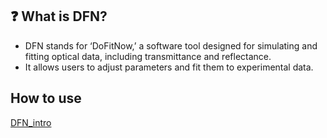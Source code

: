 ## ❓ What is DFN?   
- DFN stands for ‘DoFitNow,’ a software tool designed for simulating and fitting optical data, including transmittance and reflectance.
- It allows users to adjust parameters and fit them to experimental data.


## How to use
[DFN_intro](https://youtu.be/U6_WXylysO4)
